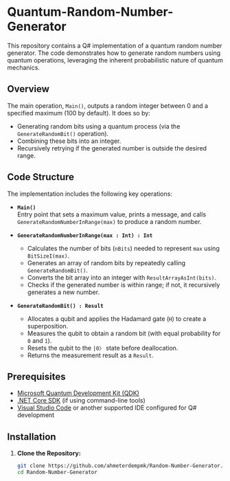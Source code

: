  # Quantum-Random-Number-Generator

This repository contains a Q# implementation of a quantum random number generator. The code demonstrates how to generate random numbers using quantum operations, leveraging the inherent probabilistic nature of quantum mechanics.

## Overview

The main operation, `Main()`, outputs a random integer between 0 and a specified maximum (100 by default). It does so by:
- Generating random bits using a quantum process (via the `GenerateRandomBit()` operation).
- Combining these bits into an integer.
- Recursively retrying if the generated number is outside the desired range.

## Code Structure

The implementation includes the following key operations:

- **`Main()`**  
  Entry point that sets a maximum value, prints a message, and calls `GenerateRandomNumberInRange(max)` to produce a random number.

- **`GenerateRandomNumberInRange(max : Int) : Int`**  
  - Calculates the number of bits (`nBits`) needed to represent `max` using `BitSizeI(max)`.
  - Generates an array of random bits by repeatedly calling `GenerateRandomBit()`.
  - Converts the bit array into an integer with `ResultArrayAsInt(bits)`.
  - Checks if the generated number is within range; if not, it recursively generates a new number.

- **`GenerateRandomBit() : Result`**  
  - Allocates a qubit and applies the Hadamard gate (`H`) to create a superposition.
  - Measures the qubit to obtain a random bit (with equal probability for `0` and `1`).
  - Resets the qubit to the `|0〉` state before deallocation.
  - Returns the measurement result as a `Result`.

## Prerequisites

- [Microsoft Quantum Development Kit (QDK)](https://docs.microsoft.com/en-us/quantum/)
- [.NET Core SDK](https://dotnet.microsoft.com/download) (if using command-line tools)
- [Visual Studio Code](https://code.visualstudio.com/) or another supported IDE configured for Q# development

## Installation

1. **Clone the Repository:**
   ```bash
   git clone https://github.com/ahmeterdempmk/Random-Number-Generator.git
   cd Random-Number-Generator
